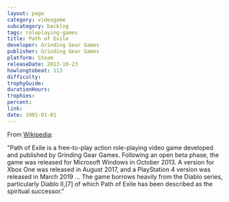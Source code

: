 ```yaml
---
layout: page
category: videogame
subcategory: backlog
tags: roleplaying-games
title: Path of Exile
developer: Grinding Gear Games
publisher: Grinding Gear Games
platform: Steam
releaseDate: 2013-10-23
howlongtobeat: 113
difficulty:
trophyGuide:
durationHours:
trophies:
percent:
link:
date: 1991-01-01
---
```


From [Wikipedia](https://en.wikipedia.org/wiki/Path_of_Exile):

"Path of Exile is a free-to-play action role-playing video game developed and published by Grinding Gear Games. Following an open beta phase, the game was released for Microsoft Windows in October 2013. A version for Xbox One was released in August 2017, and a PlayStation 4 version was released in March 2019 ... The game borrows heavily from the Diablo series, particularly Diablo II,[7] of which Path of Exile has been described as the spiritual successor."
